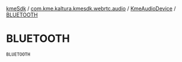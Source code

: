 [kmeSdk](../../index.md) / [com.kme.kaltura.kmesdk.webrtc.audio](../index.md) / [KmeAudioDevice](index.md) / [BLUETOOTH](./-b-l-u-e-t-o-o-t-h.md)

# BLUETOOTH

`BLUETOOTH`